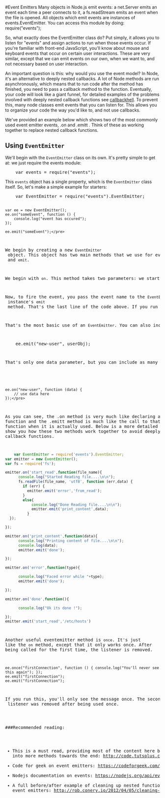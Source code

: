 #Event Emitters 
Many objects in Node.js emit events: a net.Server emits an event each time a peer connects to it, a fs.readStream emits an event when the file is opened. All objects which emit events are instances of events.EventEmitter. You can access this module by doing: require("events");

So, what exactly does the EventEmitter class do? Put simply, it allows you to listen for "events" and assign actions to run when those events occur. If you're familiar with front-end JavaScript, you'll know about mouse and keyboard events that occur on certain user interactions. These are very similar, except that we can emit events on our own, when we want to, and not necessary based on user interaction. 

An important question is this: why would you use the event model? In Node, it's an alternative to deeply nested callbacks. A lot of Node methods are run asynchronously, which means that to run code after the method has finished, you need to pass a callback method to the function.
Eventually, your code will look like a giant funnel, for detailed examples of the problems involved with deeply nested callback functions see [callbackhell](http://callbackhell.com/). To prevent this, many node classes emit events that you can listen for. This allows you to organize your code the way you'd like to, and not use callbacks.

We've provided an example below which shows two of the most commonly used event emitter events, .on and .emitt . Think of these as working together to replace nested callback functions. 
<h2>Using <code>EventEmitter</code>
</h2>
<p>We'll begin with the <code>EventEmitter</code> class on its own. It's pretty simple to get at: we just require the events module:</p>
<pre class="brush: js noskimlinks noskimwords">
    var events = require("events");</pre>
<p>This <code>events</code> object has a single property, which is the <code>EventEmitter</code> class itself. So, let's make a simple example for starters:</p>
<pre class="brush: js noskimlinks noskimwords">
    var EventEmitter = require("events").EventEmitter;

    var ee = new EventEmitter();
    ee.on("someEvent", function () {
        console.log("event has occured");
    });

    ee.emit("someEvent");</pre>
<p>We begin by creating a new <code>EventEmitter</code> object. This object has two main methods that we use for events: <code>on</code> and <code>emit</code>. </p>
<p>We begin with <code>on</code>. This method takes two parameters: we start with the name of the event we're listening for: in this case, that's <code>"someEvent"</code>. But of course, it could be anything, and you'll usually choose something better. The second parameter is the function that will be called when the event occurs. That's all that is required for setting up an event. </p>
<p>Now, to fire the event, you pass the event name to the <code>EventEmitter</code> instance's <code>emit</code> method. That's the last line of the code above. If you run that code, you'll see that we get the text printed out to the console.</p>
<p>That's the most basic use of an <code>EventEmitter</code>. You can also include data when firing events: </p>
<pre class="brush: js noskimlinks noskimwords">
    ee.emit("new-user", userObj);</pre>
<p>That's only one data parameter, but you can include as many as you want. To use them in your event handler function, just take them as parameters:</p>
<pre class="brush: js noskimlinks noskimwords">

    ee.on("new-user", function (data) {
        // use data here
    });</pre>
    
  As you can see, the .on method is very much like declaring a callback function and the .emitt method is much like the call to that callback function when it is actually used. Below is a more detailed example to show you how these two methods work together to avoid deeply nested callback functions.
```JavaScript    
    var EventEmitter = require('events').EventEmitter;
var emitter = new EventEmitter();
var fs = require('fs');

emitter.on('start_read',function(file_name){
      console.log("Started Reading file....\n\n");
      fs.readFile(file_name, 'utf8', function (err,data) {
        if (err) {
          emitter.emit('error','from_read');
        }
        else{
            console.log("Done Reading file....\n\n");
            emitter.emit('print_content',data);
          }
  });

});

emitter.on('print_content',function(data){
      console.log("Printing content of file....\n\n");
      console.log(data);
      emitter.emit('done');

});

emitter.on('error',function(type){

      console.log("Faced error while "+type);
      emitter.emit('done');

});

emitter.on('done',function(){

      console.log("Ok its done !");

});
emitter.emit('start_read','/etc/hosts')
```
Another useful eventemitter method is <code>once</code>. It's just like the <code>on</code> method, except that it only works once. After being called for the first time, the listener is removed.</p>

    ee.once("firstConnection", function () { console.log("You'll never see this again"); });
    ee.emit("firstConnection");
    ee.emit("firstConnection");
<p>If you run this, you'll only see the message once. The second emission of the event isn't picked up by any listeners (and that's okay, by the way), because the <code>once</code> listener was removed after being used once. </p>

###Recommended reading:
* This is a must read, providing most of the content here but goes into more methods towards the end: http://code.tutsplus.com/tutorials/using-nodes-event-module--net-35941
* Code for geek on event emitters: https://codeforgeek.com/2014/11/eventemitter-node-js/
* Nodejs documentation on events: https://nodejs.org/api/events.html
* A full before/after example of cleaning up nested functions using event emitters: http://rob.conery.io/2012/04/05/cleaning-up-deep-callback-nesting-with-nodes-eventemitter/
